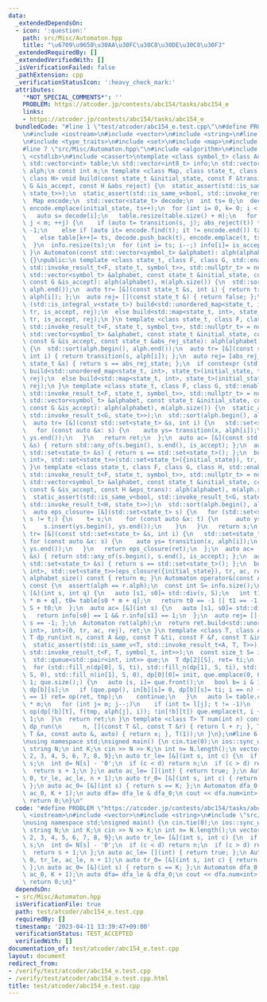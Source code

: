 ```yaml
---
data:
  _extendedDependsOn:
  - icon: ':question:'
    path: src/Misc/Automaton.hpp
    title: "\u6709\u9650\u30AA\u30FC\u30C8\u30DE\u30C8\u30F3"
  _extendedRequiredBy: []
  _extendedVerifiedWith: []
  _isVerificationFailed: false
  _pathExtension: cpp
  _verificationStatusIcon: ':heavy_check_mark:'
  attributes:
    '*NOT_SPECIAL_COMMENTS*': ''
    PROBLEM: https://atcoder.jp/contests/abc154/tasks/abc154_e
    links:
    - https://atcoder.jp/contests/abc154/tasks/abc154_e
  bundledCode: "#line 1 \"test/atcoder/abc154_e.test.cpp\"\n#define PROBLEM \"https://atcoder.jp/contests/abc154/tasks/abc154_e\"\
    \n#include <iostream>\n#include <vector>\n#include <string>\n#line 2 \"src/Misc/Automaton.hpp\"\
    \n#include <type_traits>\n#include <set>\n#include <map>\n#include <unordered_map>\n\
    #line 7 \"src/Misc/Automaton.hpp\"\n#include <algorithm>\n#include <queue>\n#include\
    \ <cstdlib>\n#include <cassert>\ntemplate <class symbol_t> class Automaton {\n\
    \ std::vector<int> table;\n std::vector<int8_t> info;\n std::vector<symbol_t>\
    \ alph;\n const int m;\n template <class Map, class state_t, class F, class G,\
    \ class H> void build(const state_t &initial_state, const F &transition, const\
    \ G &is_accept, const H &abs_reject) {\n  static_assert(std::is_same_v<bool, std::invoke_result_t<G,\
    \ state_t>>);\n  static_assert(std::is_same_v<bool, std::invoke_result_t<H, state_t>>);\n\
    \  Map encode;\n  std::vector<state_t> decode;\n  int ts= 0;\n  decode.push_back(initial_state),\
    \ encode.emplace(initial_state, ts++);\n  for (int i= 0, k= 0; i < ts; ++i) {\n\
    \   auto s= decode[i];\n   table.resize(table.size() + m);\n   for (int j= 0;\
    \ j < m; ++j) {\n    if (auto t= transition(s, j); abs_reject(t)) table[k++]=\
    \ -1;\n    else if (auto it= encode.find(t); it != encode.end()) table[k++]= it->second;\n\
    \    else table[k++]= ts, decode.push_back(t), encode.emplace(t, ts++);\n   }\n\
    \  }\n  info.resize(ts);\n  for (int i= ts; i--;) info[i]= is_accept(decode[i]);\n\
    \ }\n Automaton(const std::vector<symbol_t> &alphabet): alph(alphabet), m(alph.size())\
    \ {}\npublic:\n template <class state_t, class F, class G, std::enable_if_t<std::is_same_v<state_t,\
    \ std::invoke_result_t<F, state_t, symbol_t>>, std::nullptr_t> = nullptr> Automaton(const\
    \ std::vector<symbol_t> &alphabet, const state_t &initial_state, const F &transition,\
    \ const G &is_accept): alph(alphabet), m(alph.size()) {\n  std::sort(alph.begin(),\
    \ alph.end());\n  auto tr= [&](const state_t &s, int i) { return transition(s,\
    \ alph[i]); };\n  auto rej= [](const state_t &) { return false; };\n  if constexpr\
    \ (std::is_integral_v<state_t>) build<std::unordered_map<state_t, int>, state_t>(initial_state,\
    \ tr, is_accept, rej);\n  else build<std::map<state_t, int>, state_t>(initial_state,\
    \ tr, is_accept, rej);\n }\n template <class state_t, class F, class G, std::enable_if_t<std::is_same_v<state_t,\
    \ std::invoke_result_t<F, state_t, symbol_t>>, std::nullptr_t> = nullptr> Automaton(const\
    \ std::vector<symbol_t> &alphabet, const state_t &initial_state, const F &transition,\
    \ const G &is_accept, const state_t &abs_rej_state): alph(alphabet), m(alph.size())\
    \ {\n  std::sort(alph.begin(), alph.end());\n  auto tr= [&](const state_t &s,\
    \ int i) { return transition(s, alph[i]); };\n  auto rej= [abs_rej_state](const\
    \ state_t &s) { return s == abs_rej_state; };\n  if constexpr (std::is_integral_v<state_t>)\
    \ build<std::unordered_map<state_t, int>, state_t>(initial_state, tr, is_accept,\
    \ rej);\n  else build<std::map<state_t, int>, state_t>(initial_state, tr, is_accept,\
    \ rej);\n }\n template <class state_t, class F, class G, std::enable_if_t<std::is_same_v<std::set<state_t>,\
    \ std::invoke_result_t<F, state_t, symbol_t>>, std::nullptr_t> = nullptr> Automaton(const\
    \ std::vector<symbol_t> &alphabet, const state_t &initial_state, const F &transition,\
    \ const G &is_accept): alph(alphabet), m(alph.size()) {\n  static_assert(std::is_same_v<bool,\
    \ std::invoke_result_t<G, state_t>>);\n  std::sort(alph.begin(), alph.end());\n\
    \  auto tr= [&](const std::set<state_t> &s, int i) {\n   std::set<state_t> ret;\n\
    \   for (const auto &x: s) {\n    auto ys= transition(x, alph[i]);\n    ret.insert(ys.begin(),\
    \ ys.end());\n   }\n   return ret;\n  };\n  auto ac= [&](const std::set<state_t>\
    \ &s) { return std::any_of(s.begin(), s.end(), is_accept); };\n  auto rej= [](const\
    \ std::set<state_t> &s) { return s == std::set<state_t>(); };\n  build<std::map<std::set<state_t>,\
    \ int>, std::set<state_t>>(std::set<state_t>({initial_state}), tr, ac, rej);\n\
    \ }\n template <class state_t, class F, class G, class H, std::enable_if_t<std::is_same_v<std::set<state_t>,\
    \ std::invoke_result_t<F, state_t, symbol_t>>, std::nullptr_t> = nullptr> Automaton(const\
    \ std::vector<symbol_t> &alphabet, const state_t &initial_state, const F &transition,\
    \ const G &is_accept, const H &eps_trans): alph(alphabet), m(alph.size()) {\n\
    \  static_assert(std::is_same_v<bool, std::invoke_result_t<G, state_t>>);\n  static_assert(std::is_same_v<std::set<state_t>,\
    \ std::invoke_result_t<H, state_t>>);\n  std::sort(alph.begin(), alph.end());\n\
    \  auto eps_closure= [&](std::set<state_t> s) {\n   for (std::set<state_t> t;\
    \ s != t;) {\n    t= s;\n    for (const auto &x: t) {\n     auto ys= eps_trans(x);\n\
    \     s.insert(ys.begin(), ys.end());\n    }\n   }\n   return s;\n  };\n  auto\
    \ tr= [&](const std::set<state_t> &s, int i) {\n   std::set<state_t> ret;\n  \
    \ for (const auto &x: s) {\n    auto ys= transition(x, alph[i]);\n    ret.insert(ys.begin(),\
    \ ys.end());\n   }\n   return eps_closure(ret);\n  };\n  auto ac= [&](const std::set<state_t>\
    \ &s) { return std::any_of(s.begin(), s.end(), is_accept); };\n  auto rej= [](const\
    \ std::set<state_t> &s) { return s == std::set<state_t>(); };\n  build<std::map<std::set<state_t>,\
    \ int>, std::set<state_t>>(eps_closure({initial_state}), tr, ac, rej);\n }\n size_t\
    \ alphabet_size() const { return m; }\n Automaton operator&(const Automaton &r)\
    \ const {\n  assert(alph == r.alph);\n  const int S= info.size();\n  auto tr=\
    \ [&](int s, int q) {\n   auto [s1, s0]= std::div(s, S);\n   int t1= r.table[s1\
    \ * m + q], t0= table[s0 * m + q];\n   return t0 == -1 || t1 == -1 ? -1 : t1 *\
    \ S + t0;\n  };\n  auto ac= [&](int s) {\n   auto [s1, s0]= std::div(s, S);\n\
    \   return info[s0] == 1 && r.info[s1] == 1;\n  };\n  auto rej= [](int s) { return\
    \ s == -1; };\n  Automaton ret(alph);\n  return ret.build<std::unordered_map<int,\
    \ int>, int>(0, tr, ac, rej), ret;\n }\n template <class T, class A, class F>\
    \ T dp_run(int n, const A &op, const T &ti, const F &f, const T &init) const {\n\
    \  static_assert(std::is_same_v<T, std::invoke_result_t<A, T, T>>);\n  static_assert(std::is_same_v<T,\
    \ std::invoke_result_t<F, T, symbol_t, int>>);\n  const size_t S= info.size();\n\
    \  std::queue<std::pair<int, int>> que;\n  T dp[2][S], ret= ti;\n  bool in[2][S];\n\
    \  for (std::fill_n(dp[0], S, ti), std::fill_n(dp[1], S, ti), std::fill_n(in[0],\
    \ S, 0), std::fill_n(in[1], S, 0), dp[0][0]= init, que.emplace(0, 0), in[0][0]=\
    \ 1; que.size();) {\n   auto [s, i]= que.front();\n   bool b= i & 1;\n   T tmp=\
    \ dp[b][s];\n   if (que.pop(), in[b][s]= 0, dp[b][s]= ti; i == n) {\n    if (info[s]\
    \ == 1) ret= op(ret, tmp);\n    continue;\n   }\n   auto l= table.cbegin() + s\
    \ * m;\n   for (int j= m; j--;)\n    if (int t= l[j]; t != -1)\n     if (dp[!b][t]=\
    \ op(dp[!b][t], f(tmp, alph[j], i)); !in[!b][t]) que.emplace(t, i + 1), in[!b][t]=\
    \ 1;\n  }\n  return ret;\n }\n template <class T> T num(int n) const {\n  return\
    \ dp_run(\n      n, [](const T &l, const T &r) { return l + r; }, T(), [](const\
    \ T &x, const auto &, auto) { return x; }, T(1));\n }\n};\n#line 6 \"test/atcoder/abc154_e.test.cpp\"\
    \nusing namespace std;\nsigned main() {\n cin.tie(0);\n ios::sync_with_stdio(false);\n\
    \ string N;\n int K;\n cin >> N >> K;\n int n= N.length();\n vector alp= {0, 1,\
    \ 2, 3, 4, 5, 6, 7, 8, 9};\n auto tr_le= [&](int s, int c) {\n  if (s >= n) return\
    \ s;\n  int d= N[s] - '0';\n  if (c < d) return n;\n  if (c > d) return n + 1;\n\
    \  return s + 1;\n };\n auto ac_le= [](int) { return true; };\n Automaton dfa_le(alp,\
    \ 0, tr_le, ac_le, n + 1);\n auto tr_0= [&](int s, int c) { return s + bool(c);\
    \ };\n auto ac_0= [&](int s) { return s == K; };\n Automaton dfa_0(alp, 0, tr_0,\
    \ ac_0, K + 1);\n auto dfa= dfa_le & dfa_0;\n cout << dfa.num<int>(n) << '\\n';\n\
    \ return 0;\n}\n"
  code: "#define PROBLEM \"https://atcoder.jp/contests/abc154/tasks/abc154_e\"\n#include\
    \ <iostream>\n#include <vector>\n#include <string>\n#include \"src/Misc/Automaton.hpp\"\
    \nusing namespace std;\nsigned main() {\n cin.tie(0);\n ios::sync_with_stdio(false);\n\
    \ string N;\n int K;\n cin >> N >> K;\n int n= N.length();\n vector alp= {0, 1,\
    \ 2, 3, 4, 5, 6, 7, 8, 9};\n auto tr_le= [&](int s, int c) {\n  if (s >= n) return\
    \ s;\n  int d= N[s] - '0';\n  if (c < d) return n;\n  if (c > d) return n + 1;\n\
    \  return s + 1;\n };\n auto ac_le= [](int) { return true; };\n Automaton dfa_le(alp,\
    \ 0, tr_le, ac_le, n + 1);\n auto tr_0= [&](int s, int c) { return s + bool(c);\
    \ };\n auto ac_0= [&](int s) { return s == K; };\n Automaton dfa_0(alp, 0, tr_0,\
    \ ac_0, K + 1);\n auto dfa= dfa_le & dfa_0;\n cout << dfa.num<int>(n) << '\\n';\n\
    \ return 0;\n}"
  dependsOn:
  - src/Misc/Automaton.hpp
  isVerificationFile: true
  path: test/atcoder/abc154_e.test.cpp
  requiredBy: []
  timestamp: '2023-04-11 13:39:47+09:00'
  verificationStatus: TEST_ACCEPTED
  verifiedWith: []
documentation_of: test/atcoder/abc154_e.test.cpp
layout: document
redirect_from:
- /verify/test/atcoder/abc154_e.test.cpp
- /verify/test/atcoder/abc154_e.test.cpp.html
title: test/atcoder/abc154_e.test.cpp
---
```

